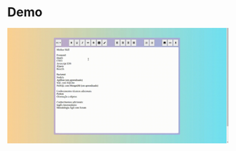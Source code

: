 # Demo 
![](https://github.com/jonasmateus/Editor-de-Texto-WYSIWYG/blob/master/VideoDemo/exemploEditorWYSIWYG.gif)
